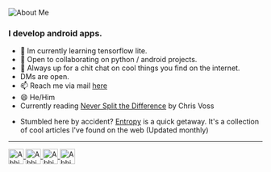 ![About Me](https://dev-to-uploads.s3.amazonaws.com/i/0qzms0ed41stshsmkfbk.png)
### I develop android apps. 
- 🔭 Im currently learning tensorflow lite.
- 👯 Open to collaborating on python / android projects.
- 💬 Always up for a chit chat on cool things you find on the internet. 
- DMs are open.
- 📫 Reach me via mail [here](mailto:me@sub-zero.tech?subject=Hey%20there,%20I%20saw%20you%20on%20Github&body=Hi%20Abhishek,%20I'd%20like%20to%20get%20in%20touch.%20I%20was%20wondering...)
- 😄 He/Him
- Currently reading [Never Split the Difference](https://www.amazon.in/Never-Split-Difference-Negotiating-Depended-ebook/dp/B014DUR7L2) by Chris Voss
<!--Currently reading [Start with Why](https://www.amazon.in/Start-Why-Leaders-Inspire-Everyone/dp/1591846447) by Simon Sinek-->
- Stumbled here by accident? [Entropy](https://www.notion.so/abhisheks2099/Entropy-c9218f031ad449639d0107697ed3d914) is a quick getaway. It's a collection of cool articles I've found on the web (Updated monthly) 
 
---
<p align="left">
<a href="https://linkedin.com/in/abhishek-sankar-in" target="blank">
<img align="center" src="https://cdn.jsdelivr.net/npm/simple-icons@3.0.1/icons/linkedin.svg" alt="Abhishek" height="30px" width="30" />
</a>
<a href="https://www.hackerrank.com/nullpointerx00" target="blank">
<img align="center" src="https://cdn.jsdelivr.net/npm/simple-icons@3.0.1/icons/hackerrank.svg" alt="Abhishek" height="30px" width="30" />
</a>  
<a href="https://twitter.com/nullpointxr" target="blank">
<img align="center" src="https://cdn.jsdelivr.net/npm/simple-icons@3.0.1/icons/twitter.svg" alt="Abhishek" height="30px" width="30" />
</a>
<a href="https://instagram.com/nullpointxr" target="blank">
<img align="center" src="https://cdn.jsdelivr.net/npm/simple-icons@3.0.1/icons/instagram.svg" alt="Abhishek" height="30px" width="30" />
</a>
</p>
